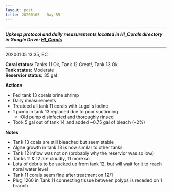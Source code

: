 ```yaml
---
layout: post
title: 20200105 – Day 55
---
```


---
***Upkeep protocol and daily measurements located in HI_Corals directory in Google Drive: [HI_Corals](https://drive.google.com/drive/u/1/folders/1Dxil5Lj1ynvuIuGDWx9_AyqkdplIcCZQ)***

---
20200105 13:35, EC

**Coral status:** Tanks 11 Ok, Tank 12 Great!, Tank 13 Ok  
**Tank status:** Moderate  
**Reservior status:** 35 gal

**Actions**  
- Fed tank 13 corals brine shrimp
- Daily measurements
- Treateed all tank 11 corals with Lugol's Iodine
- 1 pump in tank 13 replaced due to poor suctioning
    - Old pump disinfected and thoroughly rinsed
- Took 5 gal out of tank 14 and added ~0.75 gal of bleach (~2%)

**Notes**  
- Tank 13 coals are still bleached but seem stable
- Algae growth in tank 13 is now similar to other tanks
- Tank 12 inflow was not on (probably why the reservior was so low)
- Tanks 11 & 12 are cloudly, 11 more so
- Lots of debris to be sucked up from tank 12, but will wait for it to reach noral water level
- Tank 11 corals seem fine after treatment on 12/1
- Plug 1260 in Tank 11 connecting tissue between polyps is receded on 1 branch